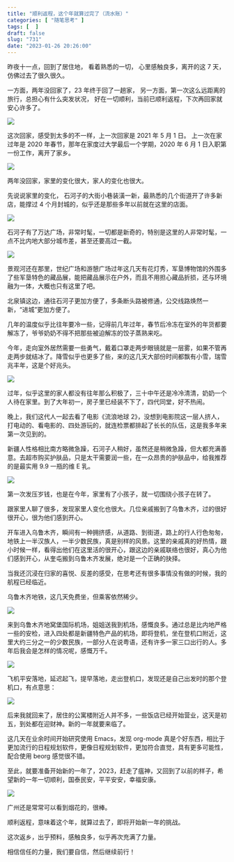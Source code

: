 ```yaml
---
title: "顺利返程，这个年就算过完了（流水账）"
categories: [ "随笔思考" ]
tags: [  ]
draft: false
slug: "731"
date: "2023-01-26 20:26:00"
---
```


昨夜十一点，回到了居住地，
看着熟悉的一切，
心里感触良多，离开的这 7 天，仿佛过去了很久很久。

一方面，两年没回家了，23 年终于回了一趟家，
另一方面，第一次这么远距离的旅行，总担心有什么突发状况，
好在一切顺利，当前已顺利返程，下次再回家就安心许多了。

![](https://imagehost-cdn.frytea.com/images/2023/01/26/2023012620213373fc86149a68fc2ee.png)

这次回家，感受到太多的不一样，上一次回家是 2021 年 5 月 1 日。
上一次在家过年是 2020 年春节，那年在家度过大学最后一个学期，2020 年 6 月 1 日入职第一份工作，离开了家乡。

![](https://imagehost-cdn.frytea.com/images/2023/01/26/20230126164930478ca39ed9de0fec2.png)

两年没回家，家里的变化很大，家人的变化也很大。

先说说家里的变化，
石河子的大街小巷装潢一新，最熟悉的几个街道开了许多新店，能撑过 4 个月封城的，似乎还是那些多年以前就在这里的店面。

![](https://imagehost-cdn.frytea.com/images/2023/01/26/20230126202266284f1dc042ba6d6bb.png)

石河子有了万达广场，非常时髦，一切都是新奇的，特别是这里的人非常时髦，一点不比内地大部分城市差，甚至还要高过一截。

![](https://imagehost-cdn.frytea.com/images/2023/01/26/2023012615569387e781f6db69a2825.png)

景观河还在那里，世纪广场和游憩广场过年这几天有花灯秀，军垦博物馆的外围多了些军垦特色的藏品展，能把藏品展示在户外，而且不用担心藏品折损，还与环境融为一体，大概也只有这里了吧。

北泉镇这边，通往石河子更加方便了，多条断头路被修通，公交线路焕然一新，“进城”更加方便了。

几年的温度似乎比往年要冷一些，记得前几年过年，春节后冷冻在室外的年货都要解冻了，爷爷奶奶不得不把那些被迫解冻的饺子蒸熟来吃。

今年，走向室外居然需要一些勇气，戴着口罩走两步眼镜就是一层雾，如果不管再走两步就结冰了。降雪似乎也更多了些，来的这几天大部份时间都飘有小雪，瑞雪兆丰年，这是个好兆头。

![](https://imagehost-cdn.frytea.com/images/2023/01/26/202301261555090208d893473933e4b.png)

过年，似乎这里的家人都没有往年那么积极了，三十中午还是冷冷清清，奶奶一个人待在家里。到了大年初一，房子里已经装不下了，四代同堂，好不热闹。

晚上，我们这代人一起去看了电影《流浪地球 2》，没想到电影院这一层人挤人，打电动的、看电影的、四处游玩的，就连检票都排起了长长的队伍，这是我多年来第一次见到的。

新疆人性格相比南方略微急躁，石河子人稍好，虽然还是稍微急躁，但大都充满善意。去超市购买护肤品，只是太干需要润一些，在一众昂贵的护肤品中，给我推荐的是最实用 9.9 一瓶的维 E 乳。

![](https://imagehost-cdn.frytea.com/images/2023/01/26/20230126155515367bfa4f4622fe6ba.png)

第一次发压岁钱，也是在今年，家里有了小孩子，就一切围绕小孩子在转了。

跟家里人聊了很多，发现家里人变化也很大。几位亲戚搬到了乌鲁木齐，过的很好很开心，很为他们感到开心。

开车进入乌鲁木齐，瞬间有一种拥挤感，从道路、到街道，路上的行人行色匆匆，地铁上一半汉族人，一半少数民族，真是别样的风景。这里的亲戚真的好热情，跟小时候一样，看得出他们在这里活的很开心，跟这边的亲戚联络也很好，真心为他们感到开心，从奎屯搬到乌鲁木齐发展，绝对是一个正确的抉择。

当我还沉浸在归家的喜悦、反差的感受，在思考还有很多事情没有做的时候，我的航程已经临近。

乌鲁木齐地铁，这几天免费坐，但乘客依然稀少。

![](https://imagehost-cdn.frytea.com/images/2023/01/26/202301261557456aaaa11dcce905a6a.png)

来到乌鲁木齐地窝堡国际机场，姐姐送我到机场，感慨良多。通过总是比内地严格一些的安检，进入四处都是新疆特色产品的机场，即将登机，坐在登机口附近，这里大约三分之一的少数民族，一部分人在说粤语，还有许多一家三口出行的人。多年后我会是怎样的情况呢，感慨万千。

![](https://imagehost-cdn.frytea.com/images/2023/01/26/2023012615581331e5a4f679fac85ab.png)

飞机平安落地，延迟起飞，提早落地，走出登机口，发现还是自己出发时的那个登机口，有点意思：

![](https://imagehost-cdn.frytea.com/images/2023/01/26/202301261559670c986d08a0f5964b0.png)

后来我就回来了，居住的公寓楼附近人并不多，一些饭店已经开始营业，这天是初五，到处都在迎财神。新的一年就要来临了。

这几天在业余时间开始研究使用 Emacs，发现 org-mode 真是个好东西，相比于更加流行的日程规划软件，更像日程规划软件，更加符合直觉，具有更多可能性，配合使用 beorg 感觉很不错。

至此，就要准备开始新的一年了，2023，赶走了瘟神，又回到了以前的样子，希望新的一年一切顺利，国泰民安，平平安安，幸福安康。

![](https://imagehost-cdn.frytea.com/images/2023/01/26/2023012620249670ee27acdcc4747fd.png)

广州还是常常可以看到烟花的，很棒。

顺利返程，意味着这个年，就算过去了，即将开始新一年的挑战。

这次返乡，出乎预料，感触良多，似乎再次充满了力量。

相信信任的力量，我们要自信，然后继续前行！

